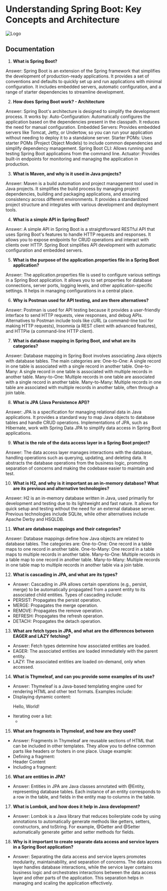 
# Understanding Spring Boot: Key Concepts and Architecture

![Logo](https://camo.githubusercontent.com/9c2894e103b259cd63d457b16b84e8ad53ad44d001c496816c857d750ce6915b/68747470733a2f2f7069636f636c692e696e666f2f696d616765732f737072696e672d626f6f742e706e67)

## Documentation


1. **What is Spring Boot?**

Answer: Spring Boot is an extension of the Spring framework that simplifies the development of production-ready applications. It provides a set of conventions and defaults to quickly set up and run applications with minimal configuration. It includes embedded servers, automatic configuration, and a range of starter dependencies to streamline development. 

2. **How does Spring Boot work? - Architecture**

Answer: Spring Boot's architecture is designed to simplify the development process. It works by:
Auto-Configuration: Automatically configures the application based on the dependencies present in the classpath. It reduces the need for manual configuration.
Embedded Servers: Provides embedded servers like Tomcat, Jetty, or Undertow, so you can run your application without needing to deploy it to a standalone server.
Starter POMs: Uses starter POMs (Project Object Models) to include common dependencies and simplify dependency management.
Spring Boot CLI: Allows running and testing Spring Boot applications from the command line.
Actuator: Provides built-in endpoints for monitoring and managing the application in production.

3. **What is Maven, and why is it used in Java projects?**

Answer: Maven is a build automation and project management tool used in Java projects. It simplifies the build process by managing project dependencies, building and packaging applications, and ensuring consistency across different environments. It provides a standardized project structure and integrates with various development and deployment tools.

4. **What is a simple API in Spring Boot?**

Answer: A simple API in Spring Boot is a straightforward RESTful API that uses Spring Boot's features to handle HTTP requests and responses. It allows you to expose endpoints for CRUD operations and interact with clients over HTTP. Spring Boot simplifies API development with automatic configuration and embedded servers.

5. **What is the purpose of the application.properties file in a Spring Boot application?**

Answer: The application.properties file is used to configure various settings in a Spring Boot application. It allows you to set properties for database connections, server ports, logging levels, and other application-specific settings. It helps in managing configurations in a central place.

6. **Why is Postman used for API testing, and are there alternatives?**

Answer: Postman is used for API testing because it provides a user-friendly interface to send HTTP requests, view responses, and debug APIs. Alternatives to Postman include tools like cURL (a command-line tool for making HTTP requests), Insomnia (a REST client with advanced features), and HTTPie (a command-line HTTP client).

7. **What is database mapping in Spring Boot, and what are its categories?**

Answer: Database mapping in Spring Boot involves associating Java objects with database tables. The main categories are:
One-to-One: A single record in one table is associated with a single record in another table.
One-to-Many: A single record in one table is associated with multiple records in another table.
Many-to-One: Multiple records in one table are associated with a single record in another table.
Many-to-Many: Multiple records in one table are associated with multiple records in another table, often through a join table.

8. **What is JPA (Java Persistence API)?**

Answer: JPA is a specification for managing relational data in Java applications. It provides a standard way to map Java objects to database tables and handle CRUD operations. Implementations of JPA, such as Hibernate, work with Spring Data JPA to simplify data access in Spring Boot applications.

9. **What is the role of the data access layer in a Spring Boot project?**

Answer: The data access layer manages interactions with the database, handling operations such as querying, updating, and deleting data. It abstracts the database operations from the business logic, promoting separation of concerns and making the codebase easier to maintain and test.

10. **What is H2, and why is it important as an in-memory database? What are its previous and alternative technologies?**

Answer: H2 is an in-memory database written in Java, used primarily for development and testing due to its lightweight and fast nature. It allows for quick setup and testing without the need for an external database server. Previous technologies include SQLite, while other alternatives include Apache Derby and HSQLDB.

11. **What are database mappings and their categories?**

Answer: Database mappings define how Java objects are related to database tables. The categories are:
One-to-One: One record in a table maps to one record in another table.
One-to-Many: One record in a table maps to multiple records in another table.
Many-to-One: Multiple records in a table map to one record in another table.
Many-to-Many: Multiple records in one table map to multiple records in another table via a join table.

12. **What is cascading in JPA, and what are its types?**
- Answer: Cascading in JPA allows certain operations (e.g., persist, merge) to be automatically propagated from a parent entity to its associated child entities. Types of cascading include:
- PERSIST: Propagates the persist operation.
- MERGE: Propagates the merge operation.
- REMOVE: Propagates the remove operation.
- REFRESH: Propagates the refresh operation.
- DETACH: Propagates the detach operation.


13. **What are fetch types in JPA, and what are the differences between EAGER and LAZY fetching?**
- Answer: Fetch types determine how associated entities are loaded.
- EAGER: The associated entities are loaded immediately with the parent entity.
- LAZY: The associated entities are loaded on-demand, only when accessed.


14. **What is Thymeleaf, and can you provide some examples of its use?**
- Answer: Thymeleaf is a Java-based templating engine used for rendering HTML and other text formats. Examples include:
- Displaying dynamic content: <p th:text="${message}">Hello, World!</p>
- Iterating over a list: <ul th:each="item : ${items}"><li th:text="${item}"></li></ul>


15. **What are fragments in Thymeleaf, and how are they used?**
- Answer: Fragments in Thymeleaf are reusable sections of HTML that can be included in other templates. They allow you to define common parts like headers or footers in one place. Usage example:
- Defining a fragment: <div th:fragment="header">Header Content</div>
- Including a fragment: <div th:replace="fragments/header :: header"></div>


16. **What are entities in JPA?**
- Answer: Entities in JPA are Java classes annotated with @Entity, representing database tables. Each instance of an entity corresponds to a row in the table, and fields in the entity map to columns in the table.


17. **What is Lombok, and how does it help in Java development?**
- Answer: Lombok is a Java library that reduces boilerplate code by using annotations to automatically generate methods like getters, setters, constructors, and toString. For example, @Getter and @Setter automatically generate getter and setter methods for fields.


18. **Why is it important to create separate data access and service layers in a Spring Boot application?**
- Answer: Separating the data access and service layers promotes modularity, maintainability, and separation of concerns. The data access layer handles database interactions, while the service layer contains business logic and orchestrates interactions between the data access layer and other parts of the application. This separation helps in managing and scaling the application effectively.






